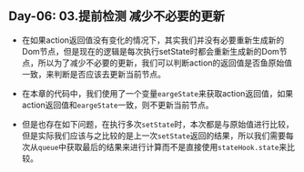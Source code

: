 Day-06: 03.提前检测 减少不必要的更新
---

- 在如果action返回值没有变化的情况下，其实我们并没有必要重新生成新的Dom节点，但是现在的逻辑是每次执行setState时都会重新生成新的Dom节点，所以为了减少不必要的更新，我们可以判断action的返回值是否鱼原始值一致，来判断是否应该去更新当前节点。

- 在本章的代码中，我们使用了一个变量`eargeState`来获取action返回值，如果action返回值和`eargeState`一致，则不更新当前节点。

- 但是也存在如下问题，在执行多次`setState`时，本次都是与原始值进行比较，但是实际我们应该与之比较的是上一次`setState`返回的结果，所以我们需要每次从`queue`中获取最后的结果来进行计算而不是直接使用`stateHook.state`来比较。
